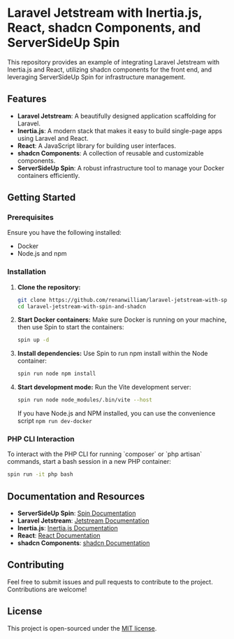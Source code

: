 # Laravel Jetstream with Inertia.js, React, shadcn Components, and ServerSideUp Spin

This repository provides an example of integrating Laravel Jetstream with Inertia.js and React, utilizing shadcn components for the front end, and leveraging ServerSideUp Spin for infrastructure management.

## Features
- **Laravel Jetstream**: A beautifully designed application scaffolding for Laravel.
- **Inertia.js**: A modern stack that makes it easy to build single-page apps using Laravel and React.
- **React**: A JavaScript library for building user interfaces.
- **shadcn Components**: A collection of reusable and customizable components.
- **ServerSideUp Spin**: A robust infrastructure tool to manage your Docker containers efficiently.

## Getting Started

### Prerequisites
Ensure you have the following installed:
- Docker
- Node.js and npm

### Installation

1. **Clone the repository:**
   ```bash
   git clone https://github.com/renanwilliam/laravel-jetstream-with-spin-and-shadcn.git
   cd laravel-jetstream-with-spin-and-shadcn
   ```
2. **Start Docker containers:**
   Make sure Docker is running on your machine, then use Spin to start the containers:
   ```bash
   spin up -d
   ```

3. **Install dependencies:**
   Use Spin to run npm install within the Node container:
   ```bash
   spin run node npm install
   ```

4. **Start development mode:**
   Run the Vite development server:
   ```bash
   spin run node node_modules/.bin/vite --host
   ```
    If you have Node.js and NPM installed, you can use the convenience script `npm run dev-docker` 

### PHP CLI Interaction
To interact with the PHP CLI for running \`composer\` or \`php artisan\` commands, start a bash session in a new PHP container:
```bash
spin run -it php bash
```

## Documentation and Resources

- **ServerSideUp Spin**: [Spin Documentation](https://serversideup.net/open-source/spin/)
- **Laravel Jetstream**: [Jetstream Documentation](https://jetstream.laravel.com/)
- **Inertia.js**: [Inertia.js Documentation](https://inertiajs.com/)
- **React**: [React Documentation](https://reactjs.org/)
- **shadcn Components**: [shadcn Documentation](https://shadcn.dev/)

## Contributing
Feel free to submit issues and pull requests to contribute to the project. Contributions are welcome!

## License
This project is open-sourced under the [MIT license](LICENSE).
